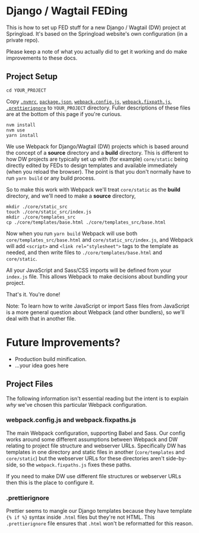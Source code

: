 # Django / Wagtail FEDing

This is how to set up FED stuff for a new Django / Wagtail (DW) project at Springload. It's based on the Springload website's own configuration (in a private repo).

Please keep a note of what you actually did to get it working and do make improvements to these docs.

## Project Setup

    cd YOUR_PROJECT

Copy [`.nvmrc`](../.nvmrc), [`package.json`](./package.json), [`webpack.config.js`](./webpack.config.js), [`webpack.fixpath.js`](./webpack.fixpath.js), [`.prettierignore`](./.prettierignore) to `YOUR_PROJECT` directory. Fuller descriptions of these files are at the bottom of this page if you're curious.

    nvm install
    nvm use
    yarn install

We use Webpack for Django/Wagtail (DW) projects which is based around the concept of a **source** directory and a **build** directory. This is different to how DW projects are typically set up with (for example) `core/static` being directly edited by FEDs to design templates and available immediately (when you reload the browser). The point is that you don't normally have to run `yarn build` or any build process.

So to make this work with Webpack we'll treat `core/static` as the **build** directory, and we'll need to make a **source** directory,

    mkdir ./core/static_src
    touch ./core/static_src/index.js
    mkdir ./core/templates_src
    cp ./core/templates/base.html ./core/templates_src/base.html

Now when you run `yarn build` Webpack will use both `core/templates_src/base.html` and `core/static_src/index.js`, and Webpack will add `<script>` and `<link rel="stylesheet">` tags to the template as needed, and then write files to `./core/templates/base.html` and `core/static`.

All your JavaScript and Sass/CSS imports will be defined from your `index.js` file. This allows Webpack to make decisions about bundling your project.

That's it. You're done!

Note: To learn how to write JavaScript or import Sass files from JavaScript is a more general question about Webpack (and other bundlers), so we'll deal with that in another file.

# Future Improvements?

* Production build minification.
* ...your idea goes here

## Project Files

The following information isn't essential reading but the intent is to explain _why_ we've chosen this particular Webpack configuration.

### webpack.config.js and webpack.fixpaths.js

The main Webpack configuration, supporting Babel and Sass. Our config works around some different assumptions between Webpack and DW relating to project file structure and webserver URLs. Specifically DW has templates in one directory and static files in another (`core/templates` and `core/static`) but the webserver URLs for these directories aren't side-by-side, so the `webpack.fixpaths.js` fixes these paths.

If you need to make DW use different file structures or webserver URLs then this is the place to configure it.

### .prettierignore

Prettier seems to mangle our Django templates because they have template `{% if %}` syntax inside `.html` files but they're not HTML. This `.prettierignore` file ensures that `.html` won't be reformatted for this reason.
